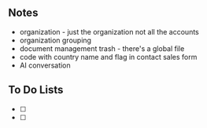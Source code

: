 ## Notes

- organization - just the organization not all the accounts
- organization grouping 
- document management trash - there's a global file
- code with country name and flag in contact sales form
- AI conversation
## To Do Lists

- [ ] 
- [ ] 